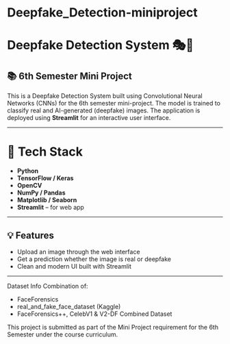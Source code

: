 # Deepfake_Detection-miniproject
# Deepfake Detection System 🎭🧠

## 📚 6th Semester Mini Project

This is a Deepfake Detection System built using Convolutional Neural Networks (CNNs) for the 6th semester mini-project. The model is trained to classify real and AI-generated (deepfake) images. The application is deployed using **Streamlit** for an interactive user interface.

---

# 🧠 Tech Stack

- **Python**
- **TensorFlow / Keras**
- **OpenCV**
- **NumPy / Pandas**
- **Matplotlib / Seaborn**
- **Streamlit** – for web app

---

## 💡 Features

- Upload an image through the web interface
- Get a prediction whether the image is real or deepfake
- Clean and modern UI built with Streamlit

---
Dataset Info
Combination of:
* FaceForensics
* real_and_fake_face_dataset (Kaggle)
* FaceForensics++, CelebV1 & V2-DF Combined Dataset


This project is submitted as part of the Mini Project requirement for the 6th Semester under the course curriculum.


